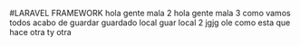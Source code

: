 #LARAVEL FRAMEWORK
hola gente mala 2
hola gente mala 3
como vamos todos
acabo de guardar
guardado local
guar local 2
jgjg
ole
como esta 
que hace
otra
ty otra 
